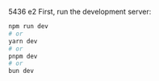 5436
e2
First, run the development server:

```bash
npm run dev
# or
yarn dev
# or
pnpm dev
# or
bun dev
```
